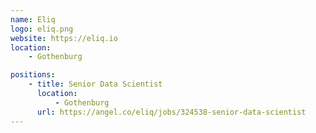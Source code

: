 ```yaml
---
name: Eliq
logo: eliq.png
website: https://eliq.io
location: 
    - Gothenburg

positions:
    - title: Senior Data Scientist
      location:
          - Gothenburg
      url: https://angel.co/eliq/jobs/324538-senior-data-scientist
---
```


